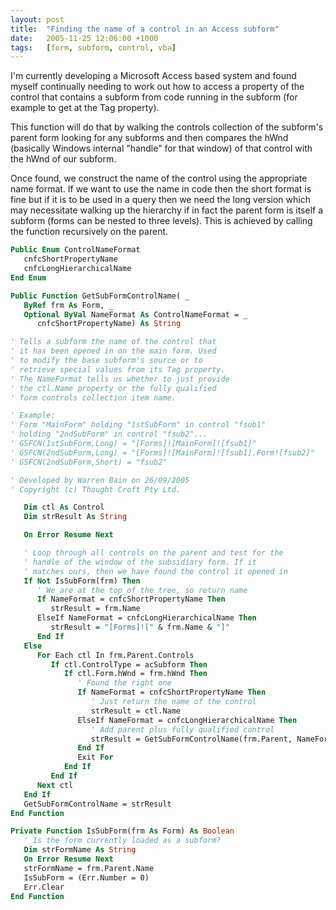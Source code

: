 ```yaml
---
layout: post
title:  "Finding the name of a control in an Access subform"
date:   2005-11-25 12:06:00 +1000
tags:   [form, subform, control, vba]
---
```

I'm currently developing a Microsoft Access based system and found
myself continually needing to work out how to access a property of the
control that contains a subform from code running in the subform (for
example to get at the Tag property).

This function will do that by walking the controls collection of the
subform's parent form looking for any subforms and then compares the
hWnd (basically Windows internal "handle" for that window) of that
control with the hWnd of our subform.

Once found, we construct the name of the control using the appropriate
name format. If we want to use the name in code then the short format is
fine but if it is to be used in a query then we need the long version
which may necessitate walking up the hierarchy if in fact the parent
form is itself a subform (forms can be nested to three levels). This is
achieved by calling the function recursively on the parent.

```vb
Public Enum ControlNameFormat
   cnfcShortPropertyName
   cnfcLongHierarchicalName
End Enum

Public Function GetSubFormControlName( _
   ByRef frm As Form, _
   Optional ByVal NameFormat As ControlNameFormat = _
      cnfcShortPropertyName) As String

' Tells a subform the name of the control that
' it has been opened in on the main form. Used
' to modify the base subform's source or to
' retrieve special values from its Tag property.
' The NameFormat tells us whether to just provide
' the ctl.Name property or the fully qualified
' form controls collection item name.

' Example:
' Form "MainForm" holding "1stSubForm" in control "fsub1"
' holding "2ndSubForm" in control "fsub2"...
' GSFCN(1stSubForm,Long) = "[Forms]![MainForm]![fsub1]"
' GSFCN(2ndSubForm,Long) = "[Forms]![MainForm]![fsub1].Form![fsub2]"
' GSFCN(2ndSubForm,Short) = "fsub2"

' Developed by Warren Bain on 26/09/2005
' Copyright (c) Thought Croft Pty Ltd.

   Dim ctl As Control
   Dim strResult As String

   On Error Resume Next

   ' Loop through all controls on the parent and test for the
   ' handle of the window of the subsidiary form. If it
   ' matches ours, then we have found the control it opened in
   If Not IsSubForm(frm) Then
      ' We are at the top of the tree, so return name
      If NameFormat = cnfcShortPropertyName Then
         strResult = frm.Name
      ElseIf NameFormat = cnfcLongHierarchicalName Then
         strResult = "[Forms]![" & frm.Name & "]"
      End If
   Else
      For Each ctl In frm.Parent.Controls
         If ctl.ControlType = acSubform Then
            If ctl.Form.hWnd = frm.hWnd Then
               ' Found the right one
               If NameFormat = cnfcShortPropertyName Then
                  ' Just return the name of the control
                  strResult = ctl.Name
               ElseIf NameFormat = cnfcLongHierarchicalName Then
                  ' Add parent plus fully qualified control
                  strResult = GetSubFormControlName(frm.Parent, NameFormat) & ".Form![" & ctl.Name & "]"
               End If
               Exit For
            End If
         End If
      Next ctl
   End If
   GetSubFormControlName = strResult
End Function

Private Function IsSubForm(frm As Form) As Boolean
   ' Is the form currently loaded as a subform?
   Dim strFormName As String
   On Error Resume Next
   strFormName = frm.Parent.Name
   IsSubForm = (Err.Number = 0)
   Err.Clear
End Function
```
